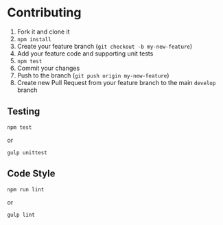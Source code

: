 # Contributing

1. Fork it and clone it
1. `npm install`
1. Create your feature branch (`git checkout -b my-new-feature`)
1. Add your feature code and supporting unit tests
1. `npm test`
1. Commit your changes
1. Push to the branch (`git push origin my-new-feature`)
1. Create new Pull Request from your feature branch to the main `develop` branch

## Testing

```
npm test
```
or

```
gulp unittest
```

## Code Style

```
npm run lint
```
or

```
gulp lint
```
